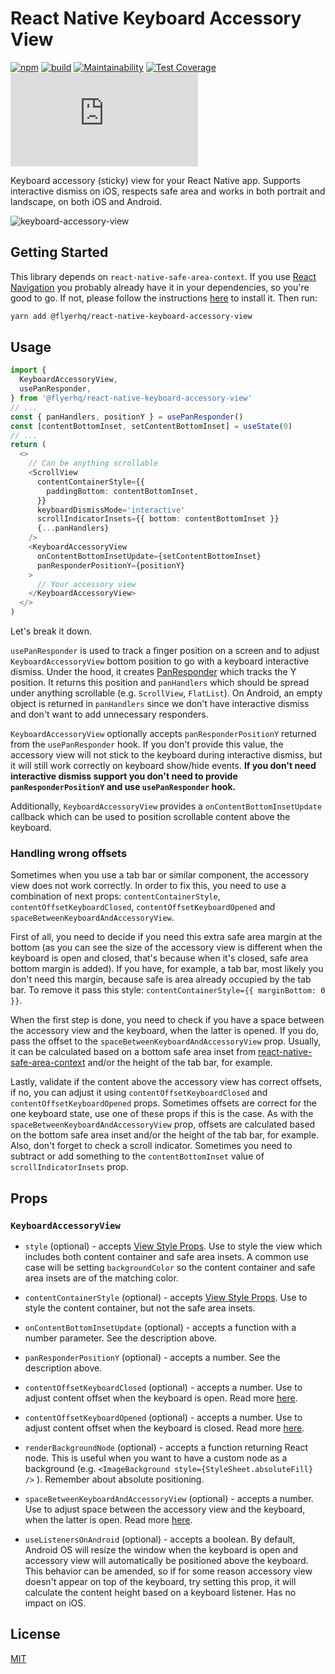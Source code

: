 # React Native Keyboard Accessory View

[![npm](https://img.shields.io/npm/v/@flyerhq/react-native-keyboard-accessory-view)](https://www.npmjs.com/package/@flyerhq/react-native-keyboard-accessory-view)
[![build](https://github.com/flyerhq/react-native-keyboard-accessory-view/workflows/build/badge.svg)](https://github.com/flyerhq/react-native-keyboard-accessory-view/actions?query=workflow%3Abuild)
[![Maintainability](https://api.codeclimate.com/v1/badges/642bed5d3abacc8b750e/maintainability)](https://codeclimate.com/github/flyerhq/react-native-keyboard-accessory-view/maintainability)
[![Test Coverage](https://api.codeclimate.com/v1/badges/642bed5d3abacc8b750e/test_coverage)](https://codeclimate.com/github/flyerhq/react-native-keyboard-accessory-view/test_coverage)
[![type-coverage](https://img.shields.io/badge/dynamic/json.svg?label=type-coverage&suffix=%&query=$.typeCoverage.is&uri=https%3A%2F%2Fraw.githubusercontent.com%2Fflyerhq%2Freact-native-keyboard-accessory-view%2Fmain%2Fpackage.json)](https://github.com/plantain-00/type-coverage)

Keyboard accessory (sticky) view for your React Native app. Supports interactive dismiss on iOS, respects safe area and works in both portrait and landscape, on both iOS and Android.

![keyboard-accessory-view](https://user-images.githubusercontent.com/14123304/83332826-a761ef80-a29d-11ea-910b-b1025ae3aac9.gif)

## Getting Started

This library depends on `react-native-safe-area-context`. If you use [React Navigation](https://reactnavigation.org) you probably already have it in your dependencies, so you're good to go. If not, please follow the instructions [here](https://github.com/th3rdwave/react-native-safe-area-context) to install it. Then run:

```bash
yarn add @flyerhq/react-native-keyboard-accessory-view
```

## Usage

```TypeScript
import {
  KeyboardAccessoryView,
  usePanResponder,
} from '@flyerhq/react-native-keyboard-accessory-view'
// ...
const { panHandlers, positionY } = usePanResponder()
const [contentBottomInset, setContentBottomInset] = useState(0)
// ...
return (
  <>
    // Can be anything scrollable
    <ScrollView
      contentContainerStyle={{
        paddingBottom: contentBottomInset,
      }}
      keyboardDismissMode='interactive'
      scrollIndicatorInsets={{ bottom: contentBottomInset }}
      {...panHandlers}
    />
    <KeyboardAccessoryView
      onContentBottomInsetUpdate={setContentBottomInset}
      panResponderPositionY={positionY}
    >
      // Your accessory view
    </KeyboardAccessoryView>
  </>
)
```

Let's break it down.

`usePanResponder` is used to track a finger position on a screen and to adjust `KeyboardAccessoryView` bottom position to go with a keyboard interactive dismiss. Under the hood, it creates [PanResponder](https://reactnative.dev/docs/panresponder) which tracks the Y position. It returns this position and `panHandlers` which should be spread under anything scrollable (e.g. `ScrollView`, `FlatList`). On Android, an empty object is returned in `panHandlers` since we don't have interactive dismiss and don't want to add unnecessary responders.

`KeyboardAccessoryView` optionally accepts `panResponderPositionY` returned from the `usePanResponder` hook. If you don't provide this value, the accessory view will not stick to the keyboard during interactive dismiss, but it will still work correctly on keyboard show/hide events. **If you don't need interactive dismiss support you don't need to provide `panResponderPositionY` and use `usePanResponder` hook.**

Additionally, `KeyboardAccessoryView` provides a `onContentBottomInsetUpdate` callback which can be used to position scrollable content above the keyboard.

### Handling wrong offsets

Sometimes when you use a tab bar or similar component, the accessory view does not work correctly. In order to fix this, you need to use a combination of next props: `contentContainerStyle`, `contentOffsetKeyboardClosed`, `contentOffsetKeyboardOpened` and `spaceBetweenKeyboardAndAccessoryView`.

First of all, you need to decide if you need this extra safe area margin at the bottom (as you can see the size of the accessory view is different when the keyboard is open and closed, that's because when it's closed, safe area bottom margin is added). If you have, for example, a tab bar, most likely you don't need this margin, because safe is area already occupied by the tab bar. To remove it pass this style: `contentContainerStyle={{ marginBottom: 0 }}`.

When the first step is done, you need to check if you have a space between the accessory view and the keyboard, when the latter is opened. If you do, pass the offset to the `spaceBetweenKeyboardAndAccessoryView` prop. Usually, it can be calculated based on a bottom safe area inset from [react-native-safe-area-context](https://github.com/th3rdwave/react-native-safe-area-context) and/or the height of the tab bar, for example.

Lastly, validate if the content above the accessory view has correct offsets, if no, you can adjust it using `contentOffsetKeyboardClosed` and `contentOffsetKeyboardOpened` props. Sometimes offsets are correct for the one keyboard state, use one of these props if this is the case. As with the `spaceBetweenKeyboardAndAccessoryView` prop, offsets are calculated based on the bottom safe area inset and/or the height of the tab bar, for example. Also, don't forget to check a scroll indicator. Sometimes you need to subtract or add something to the `contentBottomInset` value of `scrollIndicatorInsets` prop.

## Props

### `KeyboardAccessoryView`

- `style` (optional) - accepts [View Style Props](https://reactnative.dev/docs/view-style-props). Use to style the view which includes both content container and safe area insets. A common use case will be setting `backgroundColor` so the content container and safe area insets are of the matching color.

- `contentContainerStyle` (optional) - accepts [View Style Props](https://reactnative.dev/docs/view-style-props). Use to style the content container, but not the safe area insets.

- `onContentBottomInsetUpdate` (optional) - accepts a function with a number parameter. See the description above.

- `panResponderPositionY` (optional) - accepts a number. See the description above.

- `contentOffsetKeyboardClosed` (optional) - accepts a number. Use to adjust content offset when the keyboard is open. Read more [here](#handling-wrong-offsets).

- `contentOffsetKeyboardOpened` (optional) - accepts a number. Use to adjust content offset when the keyboard is closed. Read more [here](#handling-wrong-offsets).

- `renderBackgroundNode` (optional) - accepts a function returning React node. This is useful when you want to have a custom node as a background (e.g. `<ImageBackground style={StyleSheet.absoluteFill} />` ). Remember about absolute positioning.

- `spaceBetweenKeyboardAndAccessoryView` (optional) - accepts a number. Use to adjust space between the accessory view and the keyboard, when the latter is open. Read more [here](#handling-wrong-offsets).

- `useListenersOnAndroid` (optional) - accepts a boolean. By default, Android OS will resize the window when the keyboard is open and accessory view will automatically be positioned above the keyboard. This behavior can be amended, so if for some reason accessory view doesn't appear on top of the keyboard, try setting this prop, it will calculate the content height based on a keyboard listener. Has no impact on iOS.

## License

[MIT](LICENSE)
